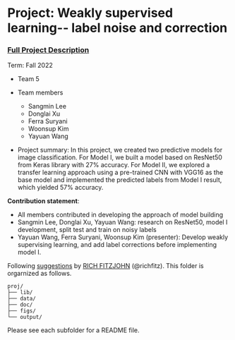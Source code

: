 # Project: Weakly supervised learning-- label noise and correction


### [Full Project Description](doc/project3_desc.md)

Term: Fall 2022

+ Team 5
+ Team members
	+ Sangmin Lee
	+ Donglai Xu
	+ Ferra Suryani
	+ Woonsup Kim
	+ Yayuan Wang

+ Project summary: In this project, we created two predictive models for image classification. For Model I, we built a model based on ResNet50 from Keras library with 27% accuracy. For Model II, we explored a transfer learning approach using a pre-trained CNN with VGG16 as the base model and implemented the predicted labels from Model I result, which yielded 57% accuracy. 
	
**Contribution statement**:
+ All members contributed in developing the approach of model building
+ Sangmin Lee, Donglai Xu, Yayuan Wang: research on ResNet50, model I development, split test and train on noisy labels
+ Yayuan Wang, Ferra Suryani, Woonsup Kim (presenter): Develop weakly supervising learning, and add label corrections before implementing model I. 


Following [suggestions](http://nicercode.github.io/blog/2013-04-05-projects/) by [RICH FITZJOHN](http://nicercode.github.io/about/#Team) (@richfitz). This folder is orgarnized as follows.

```
proj/
├── lib/
├── data/
├── doc/
├── figs/
└── output/
```

Please see each subfolder for a README file.
